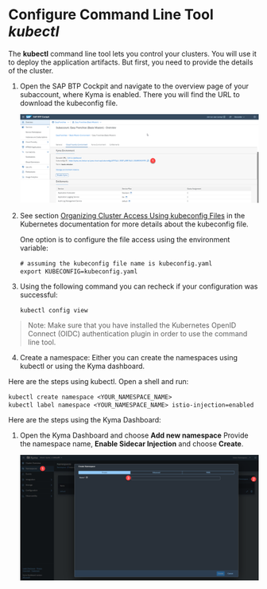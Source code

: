 # Configure Command Line Tool *kubectl*

The **kubectl** command line tool lets you control your clusters. You will use it to deploy the application artifacts. But first, you need to provide the details of the cluster.

1. Open the SAP BTP Cockpit and navigate to the overview page of your subaccount, where Kyma is enabled. There you will find the URL to download the kubeconfig file.

   ![](images/kyma-dashboard.png)

2. See section [Organizing Cluster Access Using kubeconfig Files](https://kubernetes.io/docs/concepts/configuration/organize-cluster-access-kubeconfig/) in the Kubernetes documentation for more details about the kubeconfig file.

   One option is to configure the file access using the environment variable:

   ```shell
   # assuming the kubeconfig file name is kubeconfig.yaml
   export KUBECONFIG=kubeconfig.yaml
   ```

3. Using the following command you can recheck if your configuration was successful:

   ```
   kubectl config view
   ```

> Note: Make sure that you have installed the Kubernetes OpenID Connect (OIDC) authentication plugin in order to use the command line tool.

4. Create a namespace:
Either you can create the namespaces using kubectl or using the Kyma dashboard.

Here are the steps using kubectl. Open a shell and run:

   ```shell
   kubectl create namespace <YOUR_NAMESPACE_NAME>
   kubectl label namespace <YOUR_NAMESPACE_NAME> istio-injection=enabled
   ```

Here are the steps using the Kyma Dashboard:

1. Open the Kyma Dashboard and choose **Add new namespace** Provide the namespace name, **Enable Sidecar Injection** and choose **Create**.

   ![](images/createNamespace.png)
